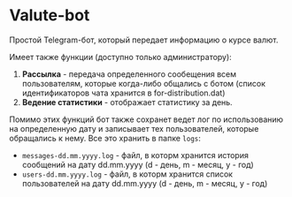 # Valute-bot

Простой Telegram-бот, который передает информацию о курсе валют.

Имеет также функции (доступно только администратору):
1. **Рассылка** - передача определенного сообещения всем пользователям, которые когда-либо общались с ботом (список идентификаторов чата хранится в for-distribution.dat)
2. **Ведение статистики** - отображает статистику за день.

Помимо этих функций бот также сохранет ведет лог по использованию на определенную дату и записывает тех пользователей, которые обращались к нему. Все это хранить в папке `logs`:
- `messages-dd.mm.yyyy.log` - файл, в которм хранится история сообщений на дату dd.mm.yyyy (d - день, m - месяц, y - год)
- `users-dd.mm.yyyy.log` -  файл, в которм хранится список пользователей на дату dd.mm.yyyy (d - день, m - месяц, y - год)